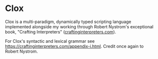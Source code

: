 # Clox

Clox is a multi-paradigm, dynamically typed scripting language implemented alongside my working through Robert Nystrom's exceptional book, "Crafting Interpreters" ([craftinginterpreters.com](https://craftinginterpreters.com/)). 

For Clox's syntactic and lexical grammar see https://craftinginterpreters.com/appendix-i.html. Credit once again to Robert Nystrom.